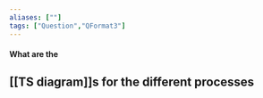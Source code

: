 ```yaml
---
aliases: [""]
tags: ["Question","QFormat3"]
---
```


#### What are the
## [[TS diagram]]s for the different processes
